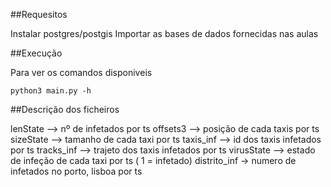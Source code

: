 ##Requesitos

Instalar postgres/postgis
Importar as bases de dados fornecidas nas aulas


##Execução

Para ver os comandos disponiveis 

```
python3 main.py -h
```



##Descrição dos ficheiros

lenState --> nº de infetados por ts
offsets3 --> posição de cada taxis por ts
sizeState --> tamanho de cada taxi por ts
taxis_inf --> id dos taxis infetados por ts
tracks_inf --> trajeto dos taxis infetados por ts
virusState --> estado de infeção de cada taxi por ts ( 1 = infetado)
distrito_inf -> numero de infetados no porto, lisboa por ts
